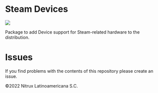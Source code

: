 # Steam Devices

![](https://raw.githubusercontent.com/Nitrux/luv-icon-theme/master/Luv/apps/48/steam.svg)

Package to add Device support for Steam-related hardware to the distribution.

# Issues
If you find problems with the contents of this repository please create an issue.

©2022 Nitrux Latinoamericana S.C.
